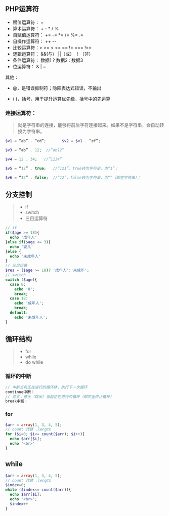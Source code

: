 

## **PHP运算符**

- 赋值运算符：      =
- 算术运算符：     + - * / %
- 自赋值运算符：    +=  -=  *=  /=  %=  .=
- 自操作运算符：    ++  --
- 比较运算符：>  >=  <  <= == !=  ===  !==
- 逻辑运算符：     &&(与）  ||（或）  ！（非）
- 条件运算符：     数据1 ? 数据2  : 数据3
- 位运算符：       &  |  ~ 

其他：

- @，是错误抑制符；隐匿表达式错误，不输出

- ( )，括号，用于提升运算优先级，括号中的先运算

### 连接运算符：

> 就是字符串的连接，能够将前后字符连接起来。如果不是字符串，会自动转换为字符串。

~~~php
$v1 = “ab” . “cd”;       $v2 = $v1 . “ef”;

$v3 = “ab” . 12;  //“ab12”

$v4 = 12 . 34;   //”1234”

$v5 = “12” . true;   //“121”，true转为字符串，为“1”；

$v6 = “12” . false;  //“12”，false转为字符串，为“”（即空字符串）；
~~~



## 分支控制

> - if
> - switch
> - 三目运算符

~~~php
// if
if($age >= 18){
  echo '成年人'
}else if($age <= 3){
  echo '婴儿'
}else {
  echo '未成年人'
}
// 三目运算
$res = ($age >= 18)? '成年人':'未成年';
// switch
switch ($age){
  case 0:
    echo '0';
    break;
  case 18:
    echo '成年人';
    break;
  default:
    echo '未成年人';
}
~~~



 

## **循环结构**

> - for 
> - while
> - do while

### 循环的中断

~~~php
// 中断当前正在进行的循环体，执行下一次循环
continue中断：
// 含义：停止（跳出）当前正在进行的循环（即完全终止循环）
break中断：
~~~



### for

>

~~~php
$arr = array(1, 3, 4, 5);
// count 代替 .length
for ($i=0; $i<= count($arr); $i++){
  echo $arr[$i];
  echo '<br>'
}
~~~



## while

~~~php
$arr = array(1, 3, 4, 5);
// count 代替 .length
$index=0;
while ($index<= count($arr)){
  echo $arr[$i];
  echo '<br>';
  $index++
}
~~~

